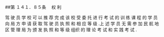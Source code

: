 ##第 １４１．８５条 　权 利

驾 驶 员 学 校 可 以 推 荐 完 成 该 校 受 委 托 进 行 考 试 的 训 练 课 程 的 学 员 向 局 方 申 请 获 取 驾 驶 员 执 照 和 相 应 等 级 .上 述 学 员 无 需 参 加 民 航 地 区 管 理 局 为 颁 发 执 照 和 等 级 组织 的 理 论 考 试 和 实 践 考 试 .